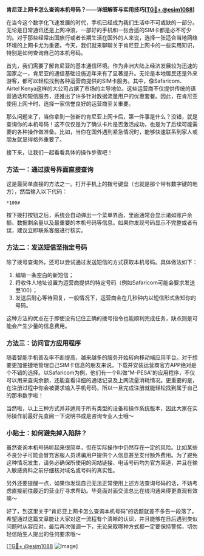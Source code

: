 **肯尼亚上网卡怎么查询本机号码？——详细解答与实用技巧[[TG💪+ @esim1088](https://t.me/s/esim1088)]**

在当今这个数字化飞速发展的时代，手机已经成为我们生活中不可或缺的一部分。无论是日常通讯还是上网冲浪，一部好的手机和一张合适的SIM卡都是必不可少的。对于那些经常出国旅行或者长期生活在国外的人来说，选择一张适合当地网络环境的上网卡尤为重要。今天，我们就来聊聊关于肯尼亚上网卡的一些实用知识，特别是如何查询自己的本机号码。

首先，我们需要了解肯尼亚的基本通信环境。作为非洲大陆上经济发展较为迅速的国家之一，肯尼亚的通信基础设施近年来有了显著提升。无论是本地居民还是外来游客，都可以轻松找到各种运营商提供的SIM卡服务。其中，像Safaricom、Airtel Kenya这样的大公司占据了市场的主导地位。这些运营商不仅提供传统的语音通话和短信服务，还推出了许多针对数据流量用户的优惠套餐。因此，在肯尼亚使用上网卡时，选择一家信誉良好的运营商至关重要。

那么问题来了，当你拿到一张新的肯尼亚上网卡后，第一件事是什么？没错，就是查询你的本机号码！这不仅仅是为了确认卡片是否激活成功，也是为了后续可能需要的各种操作做准备。比如，当你在国外遇到紧急情况时，能够快速联系到家人或朋友就显得格外重要了。

接下来，让我们一起看看具体的操作步骤吧！

### 方法一：通过拨号界面直接查询

这是最简单直接的方法之一。打开手机上的拨号键盘（也就是那个带有数字键的地方），然后输入以下代码：

```
*100#
```

按下拨打按钮之后，系统会自动弹出一个菜单界面，里面通常会显示诸如账户余额、数据剩余量以及最重要的本机号码等信息。如果你发现号码显示不完整或者有误，建议立即联系客服进行核实。

### 方法二：发送短信至指定号码

除了拨号查询外，还可以尝试通过发送短信的方式获取本机号码。具体做法如下：

1. 编辑一条空白的新短信；
2. 将收件人地址设置为运营商提供的特定号码（例如Safaricom可能会要求发送至100）；
3. 发送后耐心等待回复，一般情况下，运营商会在几秒钟内以短信形式告知你的号码。

这种方法的优点在于即使没有记住正确的拨号指令也能顺利完成任务，缺点则是可能会产生少量的信息费用。

### 方法三：访问官方应用程序

随着智能手机普及率不断提高，越来越多的服务开始转向移动端应用平台。对于想要更加便捷地管理自己SIM卡信息的朋友来说，下载并安装运营商官方APP绝对是个不错的选择。以Safaricom为例，他们有一个叫做“M-PESA”的应用程序，不仅可以用来查询余额，还能查看详细的通话记录及上网流量消耗情况。更重要的是，在注册过程中你会被要求输入手机号码，所以一旦完成注册就能轻松找到属于自己的那串数字啦！

当然啦，以上三种方式并非适用于所有类型的设备和操作系统版本，因此大家在实际操作前最好先查阅一下说明书或是咨询专业人士哦～

### 小贴士：如何避免掉入陷阱？

虽然查询本机号码听起来很简单，但在实际操作中仍然存在一定的风险。比如某些不良分子可能会冒充客服人员诱骗用户提供个人信息甚至支付额外费用。为了避免这种情况发生，请务必确保所使用的网站链接、电话号码均为官方渠道，并且在输入敏感资料之前仔细核对域名或号码的真实性。

另外还要提醒一点，如果你发现自己无法正常使用上述方法查询号码的话，不妨考虑直接前往最近的营业厅寻求帮助。毕竟面对面交流总比在线沟通来得更直观有效嘛～

好了，到这里关于“肯尼亚上网卡怎么查询本机号码”的话题就差不多告一段落了。希望通过这篇文章能让大家对这一流程有个清晰的认识，并且能够在日后遇到类似问题时从容应对。最后再次强调一下，无论采取哪种方式都一定要保持警惕，切勿轻信陌生人提出的任何要求哦～

[[TG💪+ @esim1088](https://t.me/s/esim1088) ![Image](https://i.postimg.cc/4NQfJmqS/Snipaste-2025-05-13-00-14-12.png)]